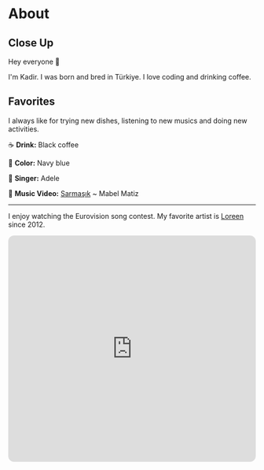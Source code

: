 # About


## Close Up

Hey everyone 👋

I'm Kadir. I was born and bred in Türkiye. I love coding and drinking coffee.

## Favorites

I always like for trying new dishes, listening to new musics and doing new activities.

☕️ **Drink:** Black coffee

🌈 **Color:** Navy blue

🎤 **Singer:** Adele

🎵 **Music Video:** [Sarmaşık](https://youtu.be/weVh_KolH1E) ~ Mabel Matiz

---

I enjoy watching the Eurovision song contest. My favorite artist is [Loreen](https://www.instagram.com/loreenofficial/) since 2012.

<iframe style="border-radius:12px" src="https://open.spotify.com/embed/playlist/6dIfoJYnh3Qif1N4AYmfkf?utm_source=generator&theme=0" width="100%" height="460" frameBorder="0" allowfullscreen="" allow="autoplay; clipboard-write; encrypted-media; fullscreen; picture-in-picture" loading="lazy"></iframe>

